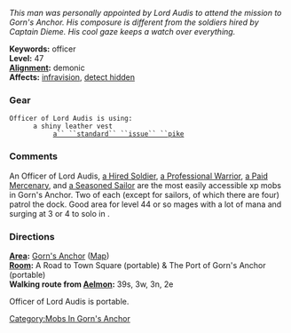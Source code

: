 *This man was personally appointed by Lord Audis to attend the mission
to Gorn's Anchor. His composure is different from the soldiers hired by
Captain Dieme. His cool gaze keeps a watch over everything.*

**Keywords:** officer  
**Level:** 47  
**[Alignment](Alignment "wikilink"):** demonic  
**Affects:** [infravision](Infravision.md "wikilink"), [detect
hidden](Detect_Hidden.md "wikilink")

### Gear

`Officer of Lord Audis is using:`  
<worn on body>`      a shiny leather vest`  
<wielded>`           `[`a`` ``standard`` ``issue`` ``pike`](Standard_Issue_Pike.md "wikilink")

### Comments

An Officer of Lord Audis, [a Hired
Soldier](Hired_Solider.md "wikilink"), [a Professional
Warrior](Professional_Warrior.md "wikilink"), [a Paid
Mercenary](Paid_Mercenary.md "wikilink"), and [a Seasoned
Sailor](Seasoned_Sailor.md "wikilink") are the most easily accessible xp
mobs in Gorn's Anchor. Two of each (except for sailors, of which there
are four) patrol the dock. Good area for level 44 or so mages with a lot
of mana and surging at 3 or 4 to solo in .

### Directions

**[Area](:Category:Areas.md "wikilink"):** [Gorn's
Anchor](:Category:Gorn's_Anchor.md "wikilink")
([Map](Gorn's_Anchor_Map.md "wikilink"))  
**[Room](:Category:Rooms.md "wikilink"):** A Road to Town Square
(portable) & The Port of Gorn's Anchor (portable)  
**Walking route from [Aelmon](Aelmon "wikilink"):** 39s, 3w, 3n, 2e

Officer of Lord Audis is portable.

[Category:Mobs In Gorn's
Anchor](Category:Mobs_In_Gorn's_Anchor "wikilink")
